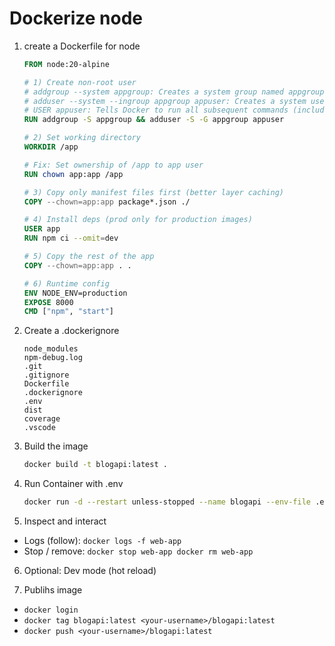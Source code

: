 # Dockerize node

1) create a Dockerfile for node

    ```dockerfile
    FROM node:20-alpine

    # 1) Create non-root user
    # addgroup --system appgroup: Creates a system group named appgroup.
    # adduser --system --ingroup appgroup appuser: Creates a system user named appuser and adds it to appgroup.
    # USER appuser: Tells Docker to run all subsequent commands (including your app) as appuser instead of root.
    RUN addgroup -S appgroup && adduser -S -G appgroup appuser

    # 2) Set working directory
    WORKDIR /app

    # Fix: Set ownership of /app to app user
    RUN chown app:app /app

    # 3) Copy only manifest files first (better layer caching)
    COPY --chown=app:app package*.json ./

    # 4) Install deps (prod only for production images)
    USER app
    RUN npm ci --omit=dev

    # 5) Copy the rest of the app
    COPY --chown=app:app . .

    # 6) Runtime config
    ENV NODE_ENV=production
    EXPOSE 8000
    CMD ["npm", "start"]
    ```

2) Create a .dockerignore

    ```
    node_modules
    npm-debug.log
    .git
    .gitignore
    Dockerfile
    .dockerignore
    .env
    dist
    coverage
    .vscode
    ```

3) Build the image

    ```sh
    docker build -t blogapi:latest .
    ```

4) Run Container with .env
    ```sh
    docker run -d --restart unless-stopped --name blogapi --env-file .env -p 8000:8000 blogapi:latest
    ```

5) Inspect and interact

- Logs (follow): `docker logs -f web-app`
- Stop / remove: `docker stop web-app docker rm web-app`

6) Optional: Dev mode (hot reload)

7) Publihs image
- `docker login`
- `docker tag blogapi:latest <your-username>/blogapi:latest`
- `docker push <your-username>/blogapi:latest`

